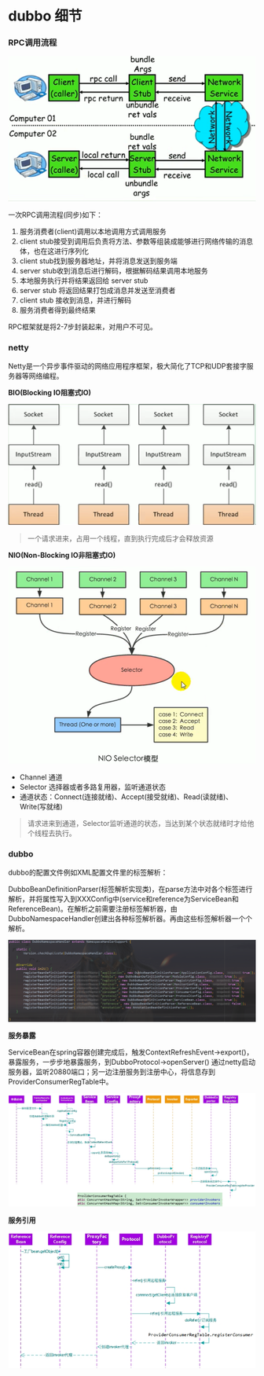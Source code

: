 # dubbo 细节

### RPC调用流程

![RPC调用流程](./images/dubbo-流程.png)

一次RPC调用流程(同步)如下：

1. 服务消费者(client)调用以本地调用方式调用服务
2. client stub接受到调用后负责将方法、参数等组装成能够进行网络传输的消息体，也在这进行序列化
3. client stub找到服务器地址，并将消息发送到服务端
4. server stub收到消息后进行解码，根据解码结果调用本地服务
5. 本地服务执行并将结果返回给 server stub
6. server stub 将返回结果打包成消息并发送至消费者
7. client stub 接收到消息，并进行解码
8. 服务消费者得到最终结果

RPC框架就是将2-7步封装起来，对用户不可见。

### netty

Netty是一个异步事件驱动的网络应用程序框架，极大简化了TCP和UDP套接字服务器等网络编程。

**BIO(Blocking IO阻塞式IO)**

![阻塞式IO](./images/dubbo-netty-bio.png)

> 一个请求进来，占用一个线程，直到执行完成后才会释放资源

**NIO(Non-Blocking IO非阻塞式IO)**

![非阻塞式IO](./images/dubbo-netty-nio.png)

* Channel 通道
* Selector 选择器或者多路复用器，监听通道状态
* 通道状态：Connect(连接就绪)、Accept(接受就绪)、Read(读就绪)、Write(写就绪)

> 请求进来到通道，Selector监听通道的状态，当达到某个状态就绪时才给他个线程去执行。

### dubbo

dubbo的配置文件例如XML配置文件里的标签解析：

DubboBeanDefinitionParser(标签解析实现类)，在parse方法中对各个标签进行解析，并将属性写入到XXXConfig中(service和reference为ServiceBean和ReferenceBean)。在解析之前需要注册标签解析器，由DubboNamespaceHandler创建出各种标签解析器。再由这些标签解析器一个个解析。

![](./images/dubbo-标签解析器注册.png)

**服务暴露**

ServiceBean在spring容器创建完成后，触发ContextRefreshEvent->export()，暴露服务，一步步地暴露服务，到DubboProtocol->openServer() 通过netty启动服务器，监听20880端口；另一边注册服务到注册中心，将信息存到ProviderConsumerRegTable中。

![](./images/dubbo-服务暴露.jpg)

**服务引用**

![](./images/dubbo-服务引用.jpg)